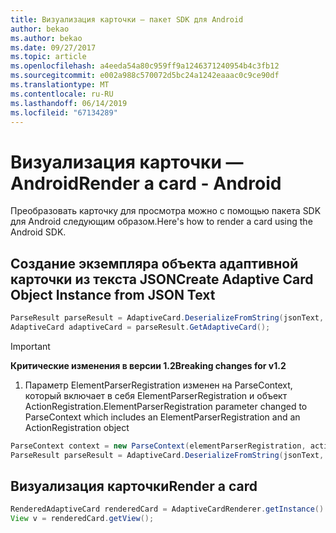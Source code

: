 ```yaml
---
title: Визуализация карточки — пакет SDK для Android
author: bekao
ms.author: bekao
ms.date: 09/27/2017
ms.topic: article
ms.openlocfilehash: a4eeda54a80c959ff9a1246371240954b4c3fb12
ms.sourcegitcommit: e002a988c570072d5bc24a1242eaaac0c9ce90df
ms.translationtype: MT
ms.contentlocale: ru-RU
ms.lasthandoff: 06/14/2019
ms.locfileid: "67134289"
---
```

# <a name="render-a-card---android"></a><span data-ttu-id="b8e48-102">Визуализация карточки — Android</span><span class="sxs-lookup"><span data-stu-id="b8e48-102">Render a card - Android</span></span>

<span data-ttu-id="b8e48-103">Преобразовать карточку для просмотра можно с помощью пакета SDK для Android следующим образом.</span><span class="sxs-lookup"><span data-stu-id="b8e48-103">Here's how to render a card using the Android SDK.</span></span>

## <a name="create-adaptive-card-object-instance-from-json-text"></a><span data-ttu-id="b8e48-104">Создание экземпляра объекта адаптивной карточки из текста JSON</span><span class="sxs-lookup"><span data-stu-id="b8e48-104">Create Adaptive Card Object Instance from JSON Text</span></span>

```java
ParseResult parseResult = AdaptiveCard.DeserializeFromString(jsonText, AdaptiveCardRenderer.VERSION, elementParserRegistration);
AdaptiveCard adaptiveCard = parseResult.GetAdaptiveCard();
```
> [!IMPORTANT]
> <span data-ttu-id="b8e48-105">**Критические изменения в версии 1.2**</span><span class="sxs-lookup"><span data-stu-id="b8e48-105">**Breaking changes for v1.2**</span></span>
> 
> 1. <span data-ttu-id="b8e48-106">Параметр ElementParserRegistration изменен на ParseContext, который включает в себя ElementParserRegistration и объект ActionRegistration.</span><span class="sxs-lookup"><span data-stu-id="b8e48-106">ElementParserRegistration parameter changed to ParseContext which includes an ElementParserRegistration and an ActionRegistration object</span></span>
> ```java
> ParseContext context = new ParseContext(elementParserRegistration, actionParserRegistration);
> ParseResult parseResult = AdaptiveCard.DeserializeFromString(jsonText, AdaptiveCardRenderer.VERSION, context);
> ```

## <a name="render-a-card"></a><span data-ttu-id="b8e48-107">Визуализация карточки</span><span class="sxs-lookup"><span data-stu-id="b8e48-107">Render a card</span></span>

```java
RenderedAdaptiveCard renderedCard = AdaptiveCardRenderer.getInstance().render(context, getSupportFragmentManager(), adaptiveCard, cardActionHandler, new HostConfig());
View v = renderedCard.getView();
```
